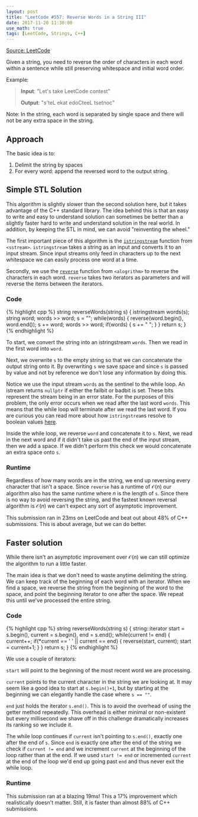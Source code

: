 ```yaml
---
layout: post
title: "LeetCode #557: Reverse Words in a String III"
date: 2017-11-20 11:30:00
use_math: true
tags: [LeetCode, Strings, C++]
---
```


[Source: LeetCode](https://leetcode.com/problems/reverse-words-in-a-string-iii/description/)

Given a string, you need to reverse the order of characters in each word within a sentence while still preserving whitespace and initial word order.

Example:

>**Input**: "Let's take LeetCode contest"
>
>**Output**: "s'teL ekat edoCteeL tsetnoc"

Note: In the string, each word is separated by single space and there will not be any extra space in the string.

## Approach

The basic idea is to:

1. Delimit the string by spaces
2. For every word: append the reversed word to the output string.

## Simple STL Solution

This algorithm is slightly slower than the second solution here, but it takes advantage of the C++ standard library. The idea behind this is that an easy to write and easy to understand solution can sometimes be better than a slightly faster hard to write and understand solution in the real world. In addition, by keeping the STL in mind, we can avoid "reinventing the wheel."

The first important piece of this algorithm is the [`istringstream`](http://en.cppreference.com/w/cpp/io/basic_istringstream/basic_istringstream) function from `<sstream>`. `istringstream` takes a string as an input and converts it to an input stream. Since input streams only feed in characters up to the next whitespace we can easily process one word at a time.

Secondly, we use the [`reverse`](http://en.cppreference.com/w/cpp/algorithm/reverse) function from `<alogrithm>` to reverse the characters in each word. `reverse` takes two iterators as parameters and will reverse the items between the iterators.

### Code

{% highlight cpp %}
string reverseWords(string s) {
  istringstream words(s);
  string word;
  words >> word;
  s = "";
  while(words) {
    reverse(word.begin(), word.end());
    s += word;
    words >> word;
    if(words) {
      s += " ";
    }
  }
  return s;
}
{% endhighlight %}

To start, we convert the string into an istringstream `words`. Then we read in the first word into `word`.

Next, we overwrite `s` to the empty string so that we can concatenate the output string onto it. By overwriting `s` we save space and since `s` is passed by value and not by reference we don't lose any information by doing this.

Notice we use the input stream `words` as the sentinel to the while loop. An istream returns `nullptr` if either the failbit or badbit is set. These bits represent the stream being in an error state. For the purposes of this problem, the only error occurs when we read after the last word `words`. This means that the while loop will terminate after we read the last word.
If you are curious you can read more about how `istringstream`s resolve to boolean values [here](http://en.cppreference.com/w/cpp/io/basic_ios/operator_bool). 

Inside the while loop, we reverse `word` and concatenate it to `s`. Next, we read in the next word and if it didn't take us past the end of the input stream, then we add a space. If we didn't perform this check we would concatenate an extra space onto `s`.

### Runtime

Regardless of how many words are in the string, we end up reversing every character that isn't a space. Since `reverse` has a runtime of $\mathcal{O}(n)$ our algorithm also has the same runtime where $n$ is the length of `s`. Since there is no way to avoid reversing the string, and the fastest known reversal algorithm is $\mathcal{O}(n)$ we can't expect any sort of asymptotic improvement.

This submission ran in 23ms on LeetCode and beat out about 48% of C++ submissions. This is about average, but we can do better.

## Faster solution

While there isn't an asymptotic improvement over $\mathcal{O}(n)$ we can still optimize the algorithm to run a little faster. 

The main idea is that we don't need to waste anytime delimiting the string. We can keep track of the beginning of each word with an iterator. When we find a space, we reverse the string from the beginning of the word to the space, and point the beginning iterator to one after the space. We repeat this until we've processed the entire string.

### Code

{% highlight cpp %}
string reverseWords(string s) {
  string::iterator start = s.begin(), current = s.begin(), end = s.end();
  while(current != end) {
    current++;
    if(*current == ' ' || current == end) {
      reverse(start, current);
      start = current+1;
    }
  }
  return s;
}
{% endhighlight %}

We use a couple of iterators:

`start` will point to the beginning of the most recent word we are processing.

`current` points to the current character in the string we are looking at. It may seem like a good idea to start at `s.begin()+1`, but by starting at the beginning we can elegantly handle the case where `s == ""`.

`end` just holds the iterator `s.end()`. This is to avoid the overhead of using the getter method repeatedly. This overhead is either minimal or non-existent but every millisecond we shave off in this challenge dramatically increases its ranking so we include it.

The while loop continues if `current` isn't pointing to `s.end()`, exactly one after the end of `s`. Since `end` is exactly one after the end of the string we check if `current != end` and we increment `current` at the beginning of the loop rather than at the end. If we used `start != end` or incremented `current` at the end of the loop we'd end up going past `end` and thus never exit the while loop.

### Runtime

This submission ran at a blazing 19ms! This a 17% improvement which realistically doesn't matter. Still, it is faster than almost 88% of C++ submissions.
